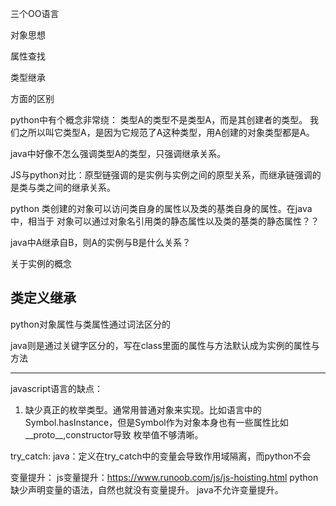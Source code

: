 三个OO语言

对象思想

属性查找

类型继承

方面的区别

python中有个概念非常绕：
	类型A的类型不是类型A，而是其创建者的类型。
	我们之所以叫它类型A，是因为它规范了A这种类型，用A创建的对象类型都是A。

java中好像不怎么强调类型A的类型，只强调继承关系。

JS与python对比：原型链强调的是实例与实例之间的原型关系，而继承链强调的是类与类之间的继承关系。


python 类创建的对象可以访问类自身的属性以及类的基类自身的属性。在java中，相当于
对象可以通过对象名引用类的静态属性以及类的基类的静态属性？？


java中A继承自B，则A的实例与B是什么关系？


关于实例的概念


## 类定义继承

python对象属性与类属性通过词法区分的

java则是通过关键字区分的，写在class里面的属性与方法默认成为实例的属性与方法


---------------
javascript语言的缺点：
1. 缺少真正的枚举类型。通常用普通对象来实现。比如语言中的Symbol.hasInstance，但是Symbol作为对象本身也有一些属性比如__proto__,constructor导致
枚举值不够清晰。


try_catch:
java：定义在try_catch中的变量会导致作用域隔离，而python不会


变量提升：
js变量提升：https://www.runoob.com/js/js-hoisting.html
python缺少声明变量的语法，自然也就没有变量提升。
java不允许变量提升。